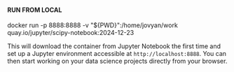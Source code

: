 #### RUN FROM LOCAL

docker run -p 8888:8888 -v "${PWD}":/home/jovyan/work  quay.io/jupyter/scipy-notebook:2024-12-23 

This will download the container from Jupyter Notebook the first time and set up a Jupyter environment accessible at `http://localhost:8888`. You can then start working on your data science projects directly from your browser.